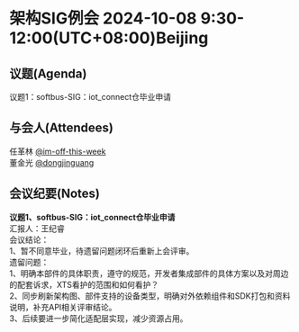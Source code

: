 # 架构SIG例会 2024-10-08 9:30-12:00(UTC+08:00)Beijing

## 议题(Agenda)

议题1：softbus-SIG：iot_connect仓毕业申请  

## 与会人(Attendees)

任革林 [@im-off-this-week](https://gitee.com/im-off-this-week)  
董金光 [@dongjinguang](https://gitee.com/dongjinguang)  

## 会议纪要(Notes)

**议题1、softbus-SIG：iot_connect仓毕业申请**  
汇报人：王纪睿  
会议结论：  
1、暂不同意毕业，待遗留问题闭环后重新上会评审。  
遗留问题：  
1、明确本部件的具体职责，遵守的规范，开发者集成部件的具体方案以及对周边的配套诉求，XTS看护的范围和如何看护？  
2、同步刷新架构图、部件支持的设备类型，明确对外依赖组件和SDK打包和资料说明，补充API相关评审结论。  
3、后续要进一步简化适配层实现，减少资源占用。  
